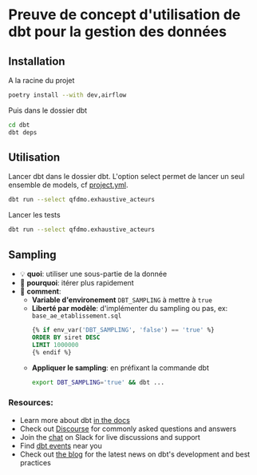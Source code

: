 # Preuve de concept d'utilisation de dbt pour la gestion des données

## Installation

A la racine du projet

```sh
poetry install --with dev,airflow
```

Puis dans le dossier dbt

```sh
cd dbt
dbt deps
```

## Utilisation

Lancer dbt dans le dossier dbt.
L'option select permet de lancer un seul ensemble de models, cf [project.yml](./dbt_project.yml).

```sh
dbt run --select qfdmo.exhaustive_acteurs
```

Lancer les tests

```sh
dbt run --select qfdmo.exhaustive_acteurs
```

## Sampling

 - 💡 **quoi**: utiliser une sous-partie de la donnée
 - 🎯 **pourquoi**: itérer plus rapidement
 - 🤔 **comment**:
   - **Variable d'environement** `DBT_SAMPLING` à mettre à `true`
   - **Liberté par modèle**: d'implémenter du sampling ou pas, ex: `base_ae_etablissement.sql`
        ```sql
        {% if env_var('DBT_SAMPLING', 'false') == 'true' %}
        ORDER BY siret DESC
        LIMIT 1000000
        {% endif %}
        ```
   - **Appliquer le sampling**: en préfixant la commande dbt
        ```bash
        export DBT_SAMPLING='true' && dbt ...
        ```

### Resources:
- Learn more about dbt [in the docs](https://docs.getdbt.com/docs/introduction)
- Check out [Discourse](https://discourse.getdbt.com/) for commonly asked questions and answers
- Join the [chat](https://community.getdbt.com/) on Slack for live discussions and support
- Find [dbt events](https://events.getdbt.com) near you
- Check out [the blog](https://blog.getdbt.com/) for the latest news on dbt's development and best practices
